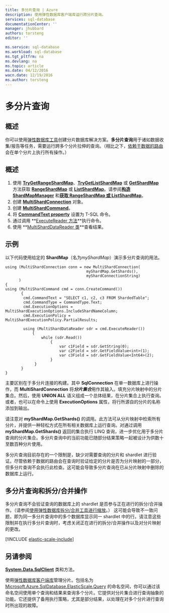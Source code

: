 ```yaml
---
title: 多分片查询 | Azure
description: 使用弹性数据库客户端库运行跨分片查询。
services: sql-database
documentationCenter: ''
manager: jhubbard
authors: torsteng
editor: ''

ms.service: sql-database
ms.workload: sql-database
ms.tgt_pltfrm: na
ms.devlang: na
ms.topic: article
ms.date: 04/12/2016
wacn.date: 12/19/2016
ms.author: torsteng
---
```


# 多分片查询

## 概述

你可以使用[弹性数据库工具](./sql-database-elastic-scale-introduction.md)创建分片数据库解决方案。**多分片查询**用于诸如数据收集/报告等任务，需要运行跨多个分片拉伸的查询。（相比之下，[依赖于数据的路由](./sql-database-elastic-scale-data-dependent-routing.md)会在单个分片上执行所有操作。）

## 概述

1. 使用 [**TryGetRangeShardMap**](https://msdn.microsoft.com/zh-cn/library/azure/microsoft.azure.sqldatabase.elasticscale.shardmanagement.shardmapmanager.trygetrangeshardmap.aspx)、[**TryGetListShardMap**](https://msdn.microsoft.com/zh-cn/library/azure/microsoft.azure.sqldatabase.elasticscale.shardmanagement.shardmapmanager.trygetlistshardmap.aspx) 或 [**GetShardMap**](https://msdn.microsoft.com/zh-cn/library/azure/microsoft.azure.sqldatabase.elasticscale.shardmanagement.shardmapmanager.getshardmap.aspx) 方法获取 [**RangeShardMap**](https://msdn.microsoft.com/zh-cn/library/azure/dn807318.aspx) 或 [**ListShardMap**](https://msdn.microsoft.com/zh-cn/library/azure/dn807370.aspx)。请参阅[**构造 ShardMapManager**](./sql-database-elastic-scale-shard-map-management.md#constructing-a-shardmapmanager) 和[**获取 RangeShardMap 或 ListShardMap**](./sql-database-elastic-scale-shard-map-management.md#get-a-rangeshardmap-or-listshardmap)。
2. 创建 **[MultiShardConnection](https://msdn.microsoft.com/zh-cn/library/azure/microsoft.azure.sqldatabase.elasticscale.query.multishardconnection.aspx)** 对象。
2. 创建 **[MultiShardCommand](https://msdn.microsoft.com/zh-cn/library/azure/microsoft.azure.sqldatabase.elasticscale.query.multishardcommand.aspx)**。 
3. 将 **[CommandText property](https://msdn.microsoft.com/zh-cn/library/azure/microsoft.azure.sqldatabase.elasticscale.query.multishardcommand.commandtext.aspx#P:Microsoft.Azure.SqlDatabase.ElasticScale.Query.MultiShardCommand.CommandText)** 设置为 T-SQL 命令。
3. 通过调用 **[ExecuteReader 方法](https://msdn.microsoft.com/zh-cn/library/azure/microsoft.azure.sqldatabase.elasticscale.query.multishardcommand.executereader.aspx)**执行命令。
4. 使用 **[MultiShardDataReader 类](https://msdn.microsoft.com/zh-cn/library/azure/microsoft.azure.sqldatabase.elasticscale.query.multisharddatareader.aspx)**查看结果。 

## 示例

以下代码使用给定的 **ShardMap**（名为*myShardMap*）演示多分片查询的用法。

```
using (MultiShardConnection conn = new MultiShardConnection( 
                                    myShardMap.GetShards(), 
                                    myShardConnectionString) 
      ) 
{ 
using (MultiShardCommand cmd = conn.CreateCommand())
       { 
        cmd.CommandText = "SELECT c1, c2, c3 FROM ShardedTable"; 
        cmd.CommandType = CommandType.Text; 
        cmd.ExecutionOptions = MultiShardExecutionOptions.IncludeShardNameColumn; 
        cmd.ExecutionPolicy = MultiShardExecutionPolicy.PartialResults; 

        using (MultiShardDataReader sdr = cmd.ExecuteReader()) 
            { 
                while (sdr.Read())
                    { 
                        var c1Field = sdr.GetString(0); 
                        var c2Field = sdr.GetFieldValue<int>(1); 
                        var c3Field = sdr.GetFieldValue<Int64>(2);
                    } 
             } 
       } 
} 
```

主要区别在于多分片连接的构建。其中 **SqlConnection** 在单一数据库上进行操作，而 **MultiShardConnection** 将***分片集合***用作其输入。填充分片映射中的分片集合。然后，使用 **UNION ALL** 语义组成一个总体结果，在分片集合上执行查询。或者，也可以在命令上使用 **ExecutionOptions** 属性，将行所源自的分片的名称添加到输出。

请注意对 **myShardMap.GetShards()** 的调用。此方法可从分片映射中检索所有分片，并提供一种轻松方式在所有相关数据库上运行查询。对通过调用 **myShardMap.GetShards()** 返回的集合执行 LINQ 查询，进一步优化用于多分片查询的分片集合。多分片查询中的当前功能已随部分结果策略一起被设计为供数十至数百种分片使用。

多分片查询目前存在的一个限制是，缺少对需要查询的分片和 shardlet 进行验证。尽管依赖于数据的路由会在查询时验证给定的分片是否为分片映射的一部分，但多分片查询不会执行此检查。这可能会导致多分片查询在已从分片映射中删除的数据库上运行。

## 多分片查询和拆分/合并操作

多分片查询不会验证查询的数据库上的 shardlet 是否参与正在进行的拆分/合并操作。（请参阅[使用弹性数据库拆分/合并工具进行缩放](./sql-database-elastic-scale-overview-split-and-merge.md)。） 这可能会导致不一致问题，即为同一多分片查询中的多个数据库显示同一 shardlet 中的行。请注意这些限制并在执行多分片查询时，考虑关闭正在进行的拆分/合并操作以及对分片映射的更改。

[!INCLUDE [elastic-scale-include](../../includes/elastic-scale-include.md)]

## 另请参阅
**[System.Data.SqlClient](http://msdn.microsoft.com/zh-cn/library/System.Data.SqlClient.aspx)** 类和方法。

使用[弹性数据库客户端库](./sql-database-elastic-database-client-library.md)管理分片。包括名为 [Microsoft.Azure.SqlDatabase.ElasticScale.Query](https://msdn.microsoft.com/zh-cn/library/azure/microsoft.azure.sqldatabase.elasticscale.query.aspx) 的命名空间，你可以通过该命名空间使用单个查询和结果来查询多个分片。它提供对分片集合进行查询抽象的功能。它还提供了备用执行策略，尤其是部分结果，以处理在对多个分片进行查询时所出现的故障。

<!---HONumber=Mooncake_Quality_Review_1202_2016-->